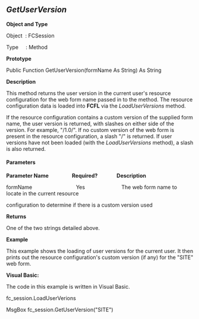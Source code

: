 _GetUserVersion_
----------------

**Object and Type**

Object  : FCSession

Type     : Method

**Prototype**

Public Function GetUserVersion(formName As String) As String

**Description**

This method returns the user version in the current user's resource configuration for the web form name passed in to the method. The resource configuration data is loaded into **FCFL** via the _LoadUserVersions_ method.

If the resource configuration contains a custom version of the supplied form name, the user version is returned, with slashes on either side of the version. For example, "/1.0/". If no custom version of the web form is present in the resource configuration, a slash "/" is returned. If user versions have not been loaded (with the _LoadUserVersions_ method), a slash is also returned.

#### Parameters
**Parameter Name**                **Required?**             **Description**

formName                              Yes                         The web form name to locate in the current resource

configuration to determine if there is a custom version used

**Returns**

One of the two strings detailed above.

**Example**

This example shows the loading of user versions for the current user. It then prints out the resource configuration's custom version (if any) for the "SITE" web form.

**Visual Basic:**

The code in this example is written in Visual Basic.

fc_session.LoadUserVerions

MsgBox fc_session.GetUserVersion("SITE")